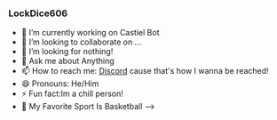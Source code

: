 ### LockDice606
- 🔭 I’m currently working on Castiel Bot
- 👯 I’m looking to collaborate on ...
- 🤔 I’m looking for nothing!
- 💬 Ask me about Anything
- 📫 How to reach me: <a href="https://discordapp.com/users/472070268932587522">Discord</a> cause that's how I wanna be reached!
- 😄 Pronouns: He/Him
- ⚡ Fun fact:Im a chill person!
- 🏀 My Favorite Sport Is Basketball
-->

<!--
**LockDice606/LockDice606** is a ✨ _special_ ✨ repository because its `README.md` (this file) appears on your GitHub profile.

Here are some ideas to get you started:

